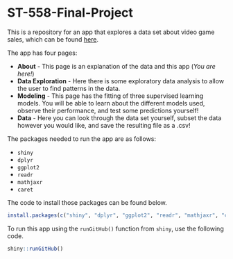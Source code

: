 # ST-558-Final-Project

This is a repository for an app that explores a data set about video game sales, which can be found [here](https://www.kaggle.com/datasets/gregorut/videogamesales).

The app has four pages:

- **About** - This page is an explanation of the data and this app (*You are here!*)
- **Data Exploration** - Here there is some exploratory data analysis to allow the user to find patterns in the data.
- **Modeling** - This page has the fitting of three supervised learning models. You will be able to learn about the different models used, observe their performance, and test some predictions yourself!
- **Data** - Here you can look through the data set yourself, subset the data however you would like, and save the resulting file as a .csv!

The packages needed to run the app are as follows:

- `shiny`
- `dplyr`
- `ggplot2`
- `readr`
- `mathjaxr`
- `caret`

The code to install those packages can be found below. 

``` r
install.packages(c("shiny", "dplyr", "ggplot2", "readr", "mathjaxr", "caret"))
```

To run this app using the `runGitHub()` function from `shiny`, use the following code.

``` r
shiny::runGitHub()
```
